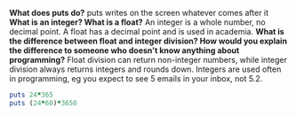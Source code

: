 **What does puts do?**
  puts writes on the screen whatever comes after it
**What is an integer? What is a float?**
  An integer is a whole number, no decimal point. A float has a decimal point and is used in academia.
**What is the difference between float and integer division? How would you explain the difference to someone who doesn't know anything about programming?**
  Float division can return non-integer numbers, while integer division always returns integers and rounds down. Integers are used often in programming, eg you expect to see 5 emails in your inbox, not 5.2.

```ruby
puts 24*365
puts (24*60)*3650
```